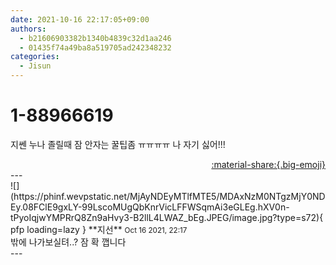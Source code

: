 ```yaml
---
date: 2021-10-16 22:17:05+09:00
authors:
  - b21606903382b1340b4839c32d1aa246
  - 01435f74a49ba8a519705ad242348232
categories:
  - Jisun
---
```


# 1-88966619

<div class="post-container" markdown="1">
<div class="content-container md-sidebar__scrollwrap" markdown="1">

지쎈 누나 졸릴때 잠 안자는 꿀팁좀 ㅠㅠㅠㅠ 나 자기 싫어!!!

</div>
</div>

<div style="text-align: right;" markdown="1">
<a href="https://weverse.io/fromis9/fanpost/1-88966619" style="text-align: right;">:material-share:{.big-emoji}</a>
</div>
---

<div class="comments-container md-sidebar__scrollwrap" markdown="1">
<div class="comment" markdown="1">
<div class='id-container' markdown="1">
![](https://phinf.wevpstatic.net/MjAyNDEyMTlfMTE5/MDAxNzM0NTgzMjY0NDEy.08FClE9gxLY-99LscoMUgQbKnrVicLFFWSqmAi3eGLEg.hXV0n-tPyoIqjwYMPRrQ8Zn9aHvy3-B2llL4LWAZ_bEg.JPEG/image.jpg?type=s72){ pfp loading=lazy }
**<span class="artist">지선</span>** <small>Oct 16 2021, 22:17</small><br>
</div>
<div class='comment-body' markdown="1">
밖에 나가보실텨..? 잠 확 깹니다
</div>
</div>
</div>
---
